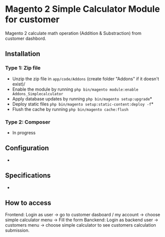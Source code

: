 # Magento 2 Simple Calculator Module for customer 

Magento 2 calculate math operation (Addition & Substraction) from customer dashbord. 

## Installation


### Type 1: Zip file

 - Unzip the zip file in `app/code/Addons` (create folder "Addons" if it doesn't exist)/
 - Enable the module by running `php bin/magento module:enable Addons_Simplecalculator`
 - Apply database updates by running `php bin/magento setup:upgrade`\*
 - Deploy static files `php bin/magento setup:static-content:deploy -f`\*
 - Flush the cache by running `php bin/magento cache:flush`

### Type 2: Composer

 - In progress


## Configuration

- 

## Specifications

-

## How to access 
Frontend: Login as user -> go to customer dasboard / my account -> choose simple calculator menu -> Fill the form
Banckend: Login as backend user -> customers menu -> choose simple calculator to see customers calculation submission.



